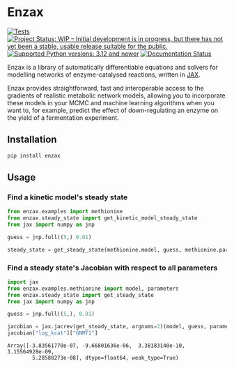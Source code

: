 # Enzax

[![Tests](https://github.com/dtu-qmcm/enzax/actions/workflows/run_tests.yml/badge.svg)](https://github.com/dtu-qmcm/enzax/actions/workflows/run_tests.yml)
[![Project Status: WIP – Initial development is in progress, but there has not yet been a stable, usable release suitable for the public.](https://www.repostatus.org/badges/latest/wip.svg)](https://www.repostatus.org/#wip)
[![Supported Python versions: 3.12 and newer](https://img.shields.io/badge/python->=3.12-blue.svg)](https://www.python.org/)
[![Documentation Status](https://readthedocs.org/projects/enzax/badge/?version=latest)](https://enzax.readthedocs.io/en/latest/?badge=latest)

Enzax is a library of automatically differentiable equations and solvers for modelling networks of enzyme-catalysed reactions, written in [JAX](https://jax.readthedocs.io/en/latest/).

Enzax provides straightforward, fast and interoperable access to the gradients of realistic metabolic network models, allowing you to incorporate these models in your MCMC and machine learning algorithms when you want to, for example, predict the effect of down-regulating an enzyme on the yield of a fermentation experiment.

## Installation

```sh
pip install enzax
```

## Usage

### Find a kinetic model's steady state

```python
from enzax.examples import methionine
from enzax.steady_state import get_kinetic_model_steady_state
from jax import numpy as jnp

guess = jnp.full((5,) 0.01)

steady_state = get_steady_state(methionine.model, guess, methionine.parameters)
```

### Find a steady state's Jacobian with respect to all parameters

```python
import jax
from enzax.examples.methionine import model, parameters
from enzax.steady_state import get_steady_state
from jax import numpy as jnp

guess = jnp.full((5,), 0.01)

jacobian = jax.jacrev(get_steady_state, argnums=2)(model, guess, parameters)
jacobian["log_kcat"]["GNMT1"]
```
```
Array([-3.83561770e-07, -9.66801636e-06,  3.38183140e-10,  3.15564928e-09,
        5.28588273e-08], dtype=float64, weak_type=True)
```
